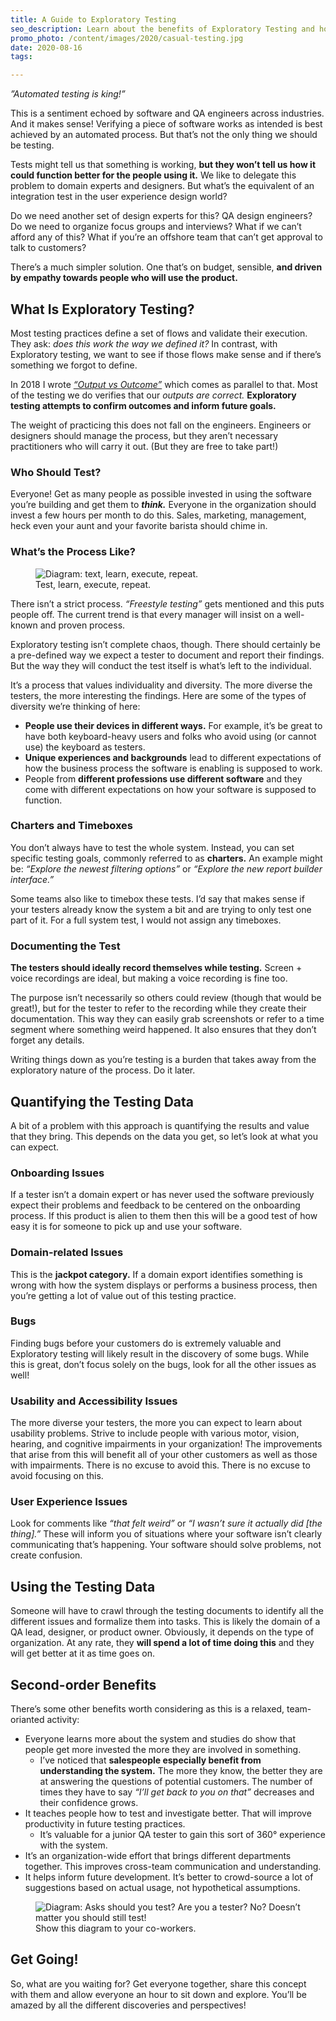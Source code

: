 ```yaml
---
title: A Guide to Exploratory Testing
seo_description: Learn about the benefits of Exploratory Testing and how to use it on your team.
promo_photo: /content/images/2020/casual-testing.jpg
date: 2020-08-16
tags:

---
```


_”Automated testing is king!”_

This is a sentiment echoed by software and QA engineers across industries. And it makes sense! Verifying a piece of software works as intended is best achieved by an automated process. But that’s not the only thing we should be testing.

Tests might tell us that something is working, **but they won’t tell us how it could function better for the people using it.** We like to delegate this problem to domain experts and designers. But what’s the equivalent of an integration test in the user experience design world?

Do we need another set of design experts for this? QA design engineers? Do we need to organize focus groups and interviews? What if we can’t afford any of this? What if you’re an offshore team that can’t get approval to talk to customers?

There’s a much simpler solution. One that’s on budget, sensible, **and driven by empathy towards people who will use the product.**

## What Is Exploratory Testing?

Most testing practices define a set of flows and validate their execution. They ask: _does this work the way we defined it?_ In contrast, with Exploratory testing, we want to see if those flows make sense and if there’s something we forgot to define. 

In 2018 I wrote _[“Output vs Outcome”](/2018/output-vs-outcome)_ which comes as parallel to that. Most of the testing we do verifies that our _outputs are correct._ **Exploratory testing attempts to confirm outcomes and inform future goals.**

The weight of practicing this does not fall on the engineers. Engineers or designers should manage the process, but they aren’t necessary practitioners who will carry it out. (But they are free to take part!)

### Who Should Test?

Everyone! Get as many people as possible invested in using the software you’re building and get them to ***think.*** Everyone in the organization should invest a few hours per month to do this. Sales, marketing, management, heck even your aunt and your favorite barista should chime in.

### What’s the Process Like?

<figure class="blog-post-image"><img src="/content/images/2020/exploratory-testing-diagram.png" alt="Diagram: text, learn, execute, repeat." /><figcaption>Test, learn, execute, repeat.</figcaption></figure>

There isn’t a strict process. *“Freestyle testing”* gets mentioned and this puts people off. The current trend is that every manager will insist on a well-known and proven process. 

Exploratory testing isn’t complete chaos, though. There should certainly be a pre-defined way we expect a tester to document and report their findings. But the way they will conduct the test itself is what’s left to the individual.

It’s a process that values individuality and diversity. The more diverse the testers, the more interesting the findings. Here are some of the types of diversity we’re thinking of here:

- **People use their devices in different ways.** For example, it’s be great to have both keyboard-heavy users and folks who avoid using (or cannot use) the keyboard as testers.
- **Unique experiences and backgrounds** lead to different expectations of how the business process the software is enabling is supposed to work.
- People from **different professions use different software** and they come with different expectations on how your software is supposed to function.

### Charters and Timeboxes

You don’t always have to test the whole system. Instead, you can set specific testing goals, commonly referred to as **charters.** An example might be: _“Explore the newest filtering options”_ or _“Explore the new report builder interface.”_

Some teams also like to timebox these tests. I’d say that makes sense if your testers already know the system a bit and are trying to only test one part of it. For a full system test, I would not assign any timeboxes.

### Documenting the Test

**The testers should ideally record themselves while testing.** Screen + voice recordings are ideal, but making a voice recording is fine too.

The purpose isn’t necessarily so others could review (though that would be great!), but for the tester to refer to the recording while they create their documentation. This way they can easily grab screenshots or refer to a time segment where something weird happened. It also ensures that they don’t forget any details.

Writing things down as you’re testing is a burden that takes away from the exploratory nature of the process. Do it later.

## Quantifying the Testing Data

A bit of a problem with this approach is quantifying the results and value that they bring. This depends on the data you get, so let’s look at what you can expect.

### Onboarding Issues

If a tester isn’t a domain expert or has never used the software previously expect their problems and feedback to be centered on the onboarding process. If this product is alien to them then this will be a good test of how easy it is for someone to pick up and use your software.

### Domain-related Issues

This is the **jackpot category.** If a domain export identifies something is wrong with how the system displays or performs a business process, then you’re getting a lot of value out of this testing practice.

### Bugs

Finding bugs before your customers do is extremely valuable and Exploratory testing will likely result in the discovery of some bugs. While this is great, don’t focus solely on the bugs, look for all the other issues as well!

### Usability and Accessibility Issues

The more diverse your testers, the more you can expect to learn about usability problems. Strive to include people with various motor, vision, hearing, and cognitive impairments in your organization! The improvements that arise from this will benefit all of your other customers as well as those with impairments. There is no excuse to avoid this. There is no excuse to avoid focusing on this.

### User Experience Issues

Look for comments like _“that felt weird”_ or _“I wasn’t sure it actually did [the thing].”_ These will inform you of situations where your software isn’t clearly communicating that’s happening. Your software should solve problems, not create confusion.

## Using the Testing Data

Someone will have to crawl through the testing documents to identify all the different issues and formalize them into tasks. This is likely the domain of a QA lead, designer, or product owner. Obviously, it depends on the type of organization. At any rate, they **will spend a lot of time doing this** and they will get better at it as time goes on.

## Second-order Benefits

There’s some other benefits worth considering as this is a relaxed, team-orianted activity:

- Everyone learns more about the system and studies do show that people get more invested the more they are involved in something.
  - I’ve noticed that **salespeople especially benefit from understanding the system.** The more they know, the better they are at answering the questions of potential customers. The number of times they have to say _“I’ll get back to you on that”_ decreases and their confidence grows.
- It teaches people how to test and investigate better. That will improve productivity in future testing practices. 
  - It’s valuable for a junior QA tester to gain this sort of 360° experience with the system.
- It’s an organization-wide effort that brings different departments together. This improves cross-team communication and understanding.
- It helps inform future development. It’s better to crowd-source a lot of suggestions based on actual usage, not hypothetical assumptions.

<figure class="blog-post-image"><img src="/content/images/2020/who-should-test-software.png" alt="Diagram: Asks should you test? Are you a tester? No? Doesn’t matter you should still test!" /><figcaption>Show this diagram to your co-workers.</figcaption></figure>

## Get Going!

So, what are you waiting for? Get everyone together, share this concept with them and allow everyone an hour to sit down and explore. You’ll be amazed by all the different discoveries and perspectives!
